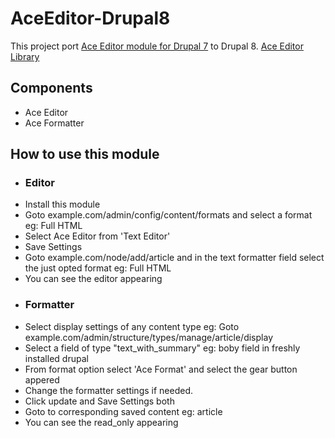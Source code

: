 # AceEditor-Drupal8
This project port <a href="https://www.drupal.org/project/ace_editor">Ace Editor module for Drupal 7</a> to Drupal 8.
<a href="https://ace.c9.io/#nav=about">Ace Editor Library</a>
<h2>Components</h2>
  <ul>
  <li>Ace Editor</li>
  <li>Ace Formatter</li>
  </ul>
<div>
  <h2>How to use this module</h2>
  <ul>
  <li><h3>Editor</h3></li>
  <li>Install this module</li>
  <li>Goto example.com/admin/config/content/formats and select a format eg: Full HTML</li>
  <li>Select Ace Editor from 'Text Editor'</li>
  <li>Save Settings</li>
  <li>Goto example.com/node/add/article and in the text formatter field select the just opted format eg: Full HTML</li>
  <li>You can see the editor appearing</li>
  
  <li><h3>Formatter</h3></li>
  <li> Select display settings of any content type eg: Goto example.com/admin/structure/types/manage/article/display</li>
  <li>Select a field of type "text_with_summary" eg: boby field in freshly installed drupal</li>
  <li>From format option select 'Ace Format' and select the gear button appered</li>
  <li>Change the formatter settings if needed.</li>
  <li>Click update and Save Settings both</li>
  <li>Goto to corresponding saved content eg: article</li>
  <li>You can see the read_only appearing</li>
</ul>
</div>
